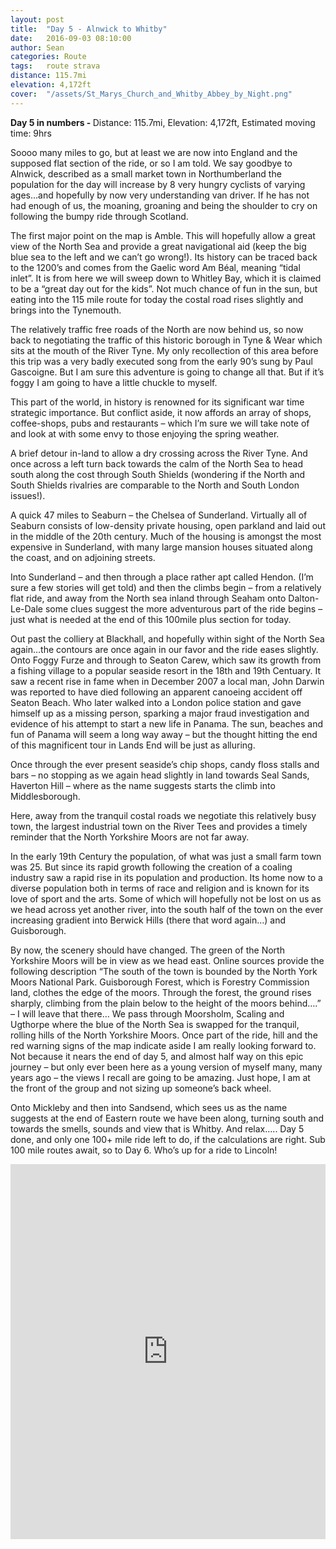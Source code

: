 ```yaml
---
layout: post
title:  "Day 5 - Alnwick to Whitby"
date:   2016-09-03 08:10:00
author: Sean
categories: Route
tags:	route strava
distance: 115.7mi
elevation: 4,172ft
cover:  "/assets/St_Marys_Church_and_Whitby_Abbey_by_Night.png"
---
```


<div class="key-stats">
  <strong>Day 5 in numbers - </strong> Distance: 115.7mi, Elevation: 4,172ft, Estimated moving time: 9hrs
</div>

Soooo many miles to go, but at least we are now into England and the supposed flat section of the ride, or so I am told. We say goodbye to Alnwick, described as a small market town in Northumberland the population for the day will increase by 8 very hungry cyclists of varying ages…and hopefully by now very understanding van driver. If he has not had enough of us, the moaning, groaning and being the shoulder to cry on following the bumpy ride through Scotland.

The first major point on the map is Amble. This will hopefully allow a great view of the North Sea and provide a great navigational aid (keep the big blue sea to the left and we can’t go wrong!). Its history can be traced back to the 1200’s and comes from the Gaelic word Am Béal, meaning “tidal inlet”. It is from here we will sweep down to Whitley Bay, which it is claimed to be a “great day out for the kids”. Not much chance of fun in the sun, but eating into the 115 mile route for today the costal road rises slightly and brings into the Tynemouth.

The relatively traffic free roads of the North are now behind us, so now back to negotiating the traffic of this historic borough in Tyne & Wear which sits at the mouth of the River Tyne. My only recollection of this area before this trip was a very badly executed song from the early 90’s sung by Paul Gascoigne. But I am sure this adventure is going to change all that. But if it’s foggy I am going to have a little chuckle to myself.

This part of the world, in history is renowned for its significant war time strategic importance. But conflict aside, it now affords an array of shops, coffee-shops, pubs and restaurants – which I’m sure we will take note of and look at with some envy to those enjoying the spring weather.

A brief detour in-land to allow a dry crossing across the River Tyne. And once across a left turn back towards the calm of the North Sea to head south along the cost through South Shields (wondering if the North and South Shields rivalries are comparable to the North and South London issues!).

A quick 47 miles to Seaburn – the Chelsea of Sunderland. Virtually all of Seaburn consists of low-density private housing, open parkland and laid out in the middle of the 20th century. Much of the housing is amongst the most expensive in Sunderland, with many large mansion houses situated along the coast, and on adjoining streets.

Into Sunderland – and then through a place rather apt called Hendon. (I’m sure a few stories will get told) and then the climbs begin – from a relatively flat ride, and away from the North sea inland through Seaham onto Dalton-Le-Dale some clues suggest the more adventurous part of the ride begins – just what is needed at the end of this 100mile plus section for today.

Out past the colliery at Blackhall, and hopefully within sight of the North Sea again…the contours are once again in our favor and the ride eases slightly. Onto Foggy Furze and through to Seaton Carew, which saw its growth from a fishing village to a popular seaside resort in the 18th and 19th Centuary. It saw a recent rise in fame when in December 2007 a local man, John Darwin was reported to have died following an apparent canoeing accident off Seaton Beach. Who later walked into a London police station and gave himself up as a missing person, sparking a major fraud investigation and evidence of his attempt to start a new life in Panama. The sun, beaches and fun of Panama will seem a long way away – but the thought hitting the end of this magnificent tour in Lands End will be just as alluring.

Once through the ever present seaside’s chip shops, candy floss stalls and bars – no stopping as we again head slightly in land towards Seal Sands, Haverton Hill – where as the name suggests starts the climb into Middlesborough.

Here, away from the tranquil costal roads we negotiate this relatively busy town, the largest industrial town on the River Tees and provides a timely reminder that the North Yorkshire Moors are not far away.

In the early 19th Century the population, of what was just a small farm town was 25.  But since its rapid growth following the creation of a coaling industry saw a rapid rise in its population and production. Its home now to a diverse population both in terms of race and religion and is known for its love of sport and the arts. Some of which will hopefully not be lost on us as we head across yet another river, into the south half of the town on the ever increasing gradient into Berwick Hills (there that word again…) and Guisborough.

By now, the scenery should have changed. The green of the North Yorkshire Moors will be in view as we head east. Online sources provide the following description “The south of the town is bounded by the North York Moors National Park. Guisborough Forest, which is Forestry Commission land, clothes the edge of the moors. Through the forest, the ground rises sharply, climbing from the plain below to the height of the moors behind….” – I will leave that there…
We pass through Moorsholm, Scaling and Ugthorpe where the blue of the North Sea is swapped for the tranquil, rolling hills of the North Yorkshire Moors. Once part of the ride, hill and the red warning signs of the map indicate aside I am really looking forward to. Not because it nears the end of day 5, and almost half way on this epic journey – but only ever been here as a young version of myself many, many years ago – the views I recall are going to be amazing. Just hope, I am at the front of the group and not sizing up someone’s back wheel.

Onto Mickleby and then into Sandsend, which sees us as the name suggests at the end of Eastern route we have been along, turning south and towards the smells, sounds and view that is Whitby. And relax…..
Day 5 done, and only one 100+ mile ride left to do, if the calculations are right. Sub 100 mile routes await, so to Day 6. Who’s up for a ride to Lincoln!


<iframe style="width:100%;height:600px;" src="https://veloviewer.com/routes/6937568/embed2" frameborder="0" scrolling="no"></iframe>
